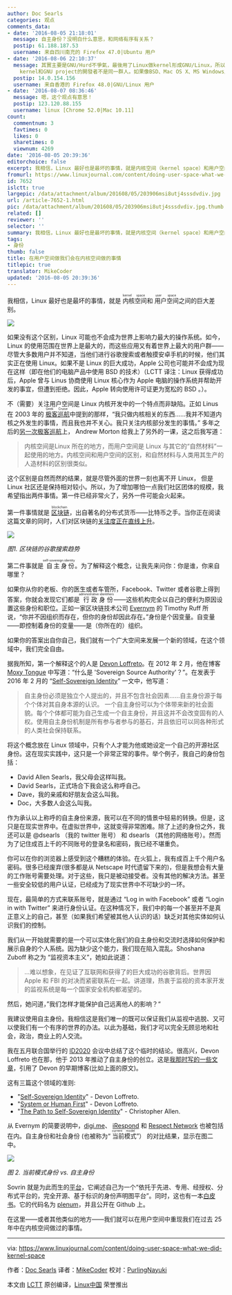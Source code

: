 ```yaml
---
author: Doc Searls
categories: 观点
comments_data:
- date: '2016-08-05 21:18:01'
  message: 自主身份？没明白什么意思，和网络有序有关系？
  postip: 61.188.187.53
  username: 来自四川南充的 Firefox 47.0|Ubuntu 用户
- date: '2016-08-06 22:10:37'
  message: 其實主要是GNU/Hurd不爭氣，最後用了Linux做kernel形成GNU/Linux，所以才會有kernel和user space的巨大分野，Linux
    kernel和GNU project的開發者不是同一群人。如果像BSD、Mac OS X、MS Windows之類kernel和user space由同一個組織開發，不會有巨大的分野
  postip: 14.0.154.156
  username: 来自香港的 Firefox 48.0|GNU/Linux 用户
- date: '2016-08-07 08:36:46'
  message: 嗯，这个观点有意思！
  postip: 123.120.88.155
  username: linux [Chrome 52.0|Mac 10.11]
count:
  commentnum: 3
  favtimes: 0
  likes: 0
  sharetimes: 0
  viewnum: 4269
date: '2016-08-05 20:39:36'
editorchoice: false
excerpt: 我相信，Linux 最好也是最坏的事情，就是内核空间（kernel space）和用户空间（user space）之间的巨大差别。
fromurl: https://www.linuxjournal.com/content/doing-user-space-what-we-did-kernel-space
id: 7652
islctt: true
largepic: /data/attachment/album/201608/05/203906msi8utj4sssdvdiv.jpg
url: /article-7652-1.html
pic: /data/attachment/album/201608/05/203906msi8utj4sssdvdiv.jpg.thumb.jpg
related: []
reviewer: ''
selector: ''
summary: 我相信，Linux 最好也是最坏的事情，就是内核空间（kernel space）和用户空间（user space）之间的巨大差别。
tags:
- 身份
thumb: false
title: 在用户空间做我们会在内核空间做的事情
titlepic: true
translator: MikeCoder
updated: '2016-08-05 20:39:36'
---
```


我相信，Linux 最好也是最坏的事情，就是<ruby> 内核空间 <rp>  （ </rp> <rt>  kernel space </rt> <rp>  ） </rp></ruby>和<ruby> 用户空间 <rp>  （ </rp> <rt>  user space </rt> <rp>  ） </rp></ruby>之间的巨大差别。


![](/data/attachment/album/201608/05/203906msi8utj4sssdvdiv.jpg)


如果没有这个区别，Linux 可能也不会成为世界上影响力最大的操作系统。如今，Linux 的使用范围在世界上是最大的，而这些应用又有着世界上最大的用户群——尽管大多数用户并不知道，当他们进行谷歌搜索或者触摸安卓手机的时候，他们其实正在使用 Linux。如果不是 Linux 的巨大成功，Apple 公司也可能并不会成为现在这样（即在他们的电脑产品中使用 BSD 的技术）（LCTT 译注：Linux 获得成功后，Apple 曾与 Linus 协商使用 Linux 核心作为 Apple 电脑的操作系统并帮助开发的事宜，但遭到拒绝。因此，Apple 转向使用许可证更为宽松的 BSD 。）。


不（需要）关注用户空间是 Linux 内核开发中的一个特点而非缺陷。正如 Linus 在 2003 年的<ruby> <a href="http://www.linuxjournal.com/article/6427">  极客巡航 </a> <rp>  （ </rp> <rt>  Geek Cruise </rt> <rp>  ） </rp></ruby>中提到的那样，“我只做内核相关的东西……我并不知道内核之外发生的事情，而且我也并不关心。我只关注内核部分发生的事情。” 多年之后的[另一次极客巡航](http://www.linuxjournal.com/article/8664)上， Andrew Morton 给我上了另外的一课，这之后我写道：



> 
> 内核空间是Linux 所在的地方，而用户空间是 Linux 与其它的“自然材料”一起使用的地方。内核空间和用户空间的区别，和自然材料与人类用其生产的人造材料的区别很类似。
> 
> 
> 


这个区别是自然而然的结果，就是尽管外面的世界一刻也离不开 Linux， 但是 Linux 社区还是保持相对较小。所以，为了增加哪怕一点我们社区团体的规模，我希望指出两件事情。第一件已经非常火了，另外一件可能会火起来。


第一件事情就是<ruby> <a href="https://en.wikipedia.org/wiki/Block_chain_%28database%29">  区块链 </a> <rp>  （ </rp> <rt>  blockchain </rt> <rp>  ） </rp></ruby>，出自著名的分布式货币——比特币之手。当你正在阅读这篇文章的同时，人们对区块链的[关注度正在直线上升](https://www.google.com/trends/explore#q=blockchain)。


![](/data/attachment/album/201608/05/203937zllssl6s2vm8t8ld.png)


*图1. 区块链的谷歌搜索趋势*


第二件事就是<ruby> 自主身份 <rp>  （ </rp> <rt>  self-sovereign identity </rt> <rp>  ） </rp></ruby>。为了解释这个概念，让我先来问你：你是谁，你来自哪里？


如果你从你的老板、你的医生或者车管所，Facebook、Twitter 或者谷歌上得到答案，你就会发现它们都是<ruby> 行政身份 <rp>  （ </rp> <rt>  administrative identifiers </rt> <rp>  ） </rp></ruby>——这些机构完全以自己的便利为原因设置这些身份和职位。正如一家区块链技术公司 [Evernym](http://evernym.com/) 的 Timothy Ruff 所说，“你并不因组织而存在，但你的身份却因此存在。”身份是个因变量。自变量——即控制着身份的变量——是（你所在的）组织。


如果你的答案出自你自己，我们就有一个广大空间来发展一个新的领域，在这个领域中，我们完全自由。


据我所知，第一个解释这个的人是 [Devon Loffreto](https://twitter.com/nzn)。在 2012 年 2 月，他在博客 [Moxy Tongue](http://www.moxytongue.com/2012/02/what-is-sovereign-source-authority.html) 中写道：“什么是 'Sovereign Source Authority'？”。在发表于 2016 年 2 月的 “[Self-Sovereign Identity](http://www.moxytongue.com/2016/02/self-sovereign-identity.html)” 一文中，他写道：



> 
> 自主身份必须是独立个人提出的，并且不包含社会因素……自主身份源于每个个体对其自身本源的认识。 一个自主身份可以为个体带来新的社会面貌。每个个体都可能为自己生成一个自主身份，并且这并不会改变固有的人权。使用自主身份机制是所有参与者参与的基石，并且依旧可以同各种形式的人类社会保持联系。
> 
> 
> 


将这个概念放在 Linux 领域中，只有个人才能为他或她设定一个自己的开源社区身份。这在现实实践中，这只是一个非常正常的事件。举个例子，我自己的身份包括：


* David Allen Searls，我父母会这样叫我。
* David Searls，正式场合下我会这么称呼自己。
* Dave，我的亲戚和好朋友会这么叫我。
* Doc，大多数人会这么叫我。


作为承认以上称呼的自主身份来源，我可以在不同的情景中轻易的转换。但是，这只是在现实世界中。在虚拟世界中，这就变得非常困难。除了上述的身份之外，我还可以是 @dsearls （我的 twitter 账号） 和 dsearls （其他的网络账号）。然而为了记住成百上千的不同账号的登录名和密码，我已经不堪重负。


你可以在你的浏览器上感受到这个糟糕的体验。在火狐上，我有成百上千个用户名密码。很多已经废弃(很多都是从 Netscape 时代遗留下来的)，但是我想会有大量的工作账号需要处理。对于这些，我只是被动接受者。没有其他的解决方法。甚至一些安全较低的用户认证，已经成为了现实世界中不可缺少的一环。


现在，最简单的方式来联系账号，就是通过 “Log in with Facebook” 或者 “Login in with Twitter” 来进行身份认证。在这种情况下，我们中的每一个甚至并不是真正意义上的自己，甚至（如果我们希望被其他人认识的话）缺乏对其他实体如何认识我们的控制。


我们从一开始就需要的是一个可以实体化我们的自主身份和交流时选择如何保护和展示自身的个人系统。因为缺少这个能力，我们现在陷入混乱。Shoshana Zuboff 称之为 “监视资本主义”，她如此说道：



> 
> ...难以想象，在见证了互联网和获得了的巨大成功的谷歌背后。世界因 Apple 和 FBI 的对决而紧密联系在一起。讲道理，热衷于监视的资本家开发的监视系统是每一个国家安全机构都渴望的。
> 
> 
> 


然后，她问道，”我们怎样才能保护自己远离他人的影响？“


我建议使用自主身份。我相信这是我们唯一的既可以保证我们从监视中逃脱、又可以使我们有一个有序的世界的办法。以此为基础，我们才可以完全无顾忌地和社会，政治，商业上的人交流。


我在五月联合国举行的 [ID2020](http://www.id2020.org/) 会议中总结了这个临时的结论。很高兴，Devon Loffreto 也在那，他于 2013 年推动了自主身份的创立。这是[我那时写的一些文章](http://blogs.harvard.edu/doc/2013/10/14/iiw-challenge-1-sovereign-identity-in-the-great-silo-forest)，引用了 Devon 的早期博客(比如上面的原文)。


这有三篇这个领域的准则:


* "[Self-Sovereign Identity](http://www.moxytongue.com/2016/02/self-sovereign-identity.html)" - Devon Loffreto.
* "[System or Human First](http://www.moxytongue.com/2016/05/system-or-human.html)" - Devon Loffreto.
* "[The Path to Self-Sovereign Identity](http://www.lifewithalacrity.com/2016/04/the-path-to-self-soverereign-identity.html)" - Christopher Allen.


从 Evernym 的简要说明中，[digi.me](https://get.digi.me/)、 [iRespond](http://irespond.com/) 和 [Respect Network](https://www.respectnetwork.com/) 也被包括在内。自主身份和社会身份 (也被称为“<ruby> 当前模式 <rp>  （ </rp> <rt>  current model </rt> <rp>  ） </rp></ruby>”） 的对比结果，显示在图二中。


![](/data/attachment/album/201608/05/203938elmlnljm99rh9lgm.jpg)


*图 2. 当前模式身份 vs. 自主身份*


Sovrin 就是为此而生的[平台](http://evernym.com/technology)，它阐述自己为一个“依托于先进、专用、经授权、分布式平台的，完全开源、基于标识的身份声明图平台”。同时，这也有一本[白皮书](http://evernym.com/assets/doc/Identity-System-Essentials.pdf?v=167284fd65)。它的代码名为 [plenum](https://github.com/evernym/plenum)，并且公开在 Github 上。


在这里——或者其他类似的地方——我们就可以在用户空间中重现我们在过去 25 年中在内核空间做过的事情。




---


via: <https://www.linuxjournal.com/content/doing-user-space-what-we-did-kernel-space>


作者：[Doc Searls](https://www.linuxjournal.com/users/doc-searls) 译者：[MikeCoder](https://github.com/MikeCoder) 校对：[PurlingNayuki](https://github.com/PurlingNayuki)


本文由 [LCTT](https://github.com/LCTT/TranslateProject) 原创编译，[Linux中国](https://linux.cn/) 荣誉推出
